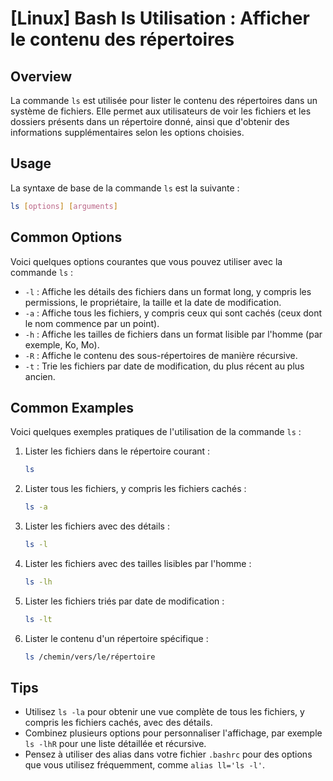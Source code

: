 # [Linux] Bash ls Utilisation : Afficher le contenu des répertoires

## Overview
La commande `ls` est utilisée pour lister le contenu des répertoires dans un système de fichiers. Elle permet aux utilisateurs de voir les fichiers et les dossiers présents dans un répertoire donné, ainsi que d'obtenir des informations supplémentaires selon les options choisies.

## Usage
La syntaxe de base de la commande `ls` est la suivante :

```bash
ls [options] [arguments]
```

## Common Options
Voici quelques options courantes que vous pouvez utiliser avec la commande `ls` :

- `-l` : Affiche les détails des fichiers dans un format long, y compris les permissions, le propriétaire, la taille et la date de modification.
- `-a` : Affiche tous les fichiers, y compris ceux qui sont cachés (ceux dont le nom commence par un point).
- `-h` : Affiche les tailles de fichiers dans un format lisible par l'homme (par exemple, Ko, Mo).
- `-R` : Affiche le contenu des sous-répertoires de manière récursive.
- `-t` : Trie les fichiers par date de modification, du plus récent au plus ancien.

## Common Examples
Voici quelques exemples pratiques de l'utilisation de la commande `ls` :

1. Lister les fichiers dans le répertoire courant :
   ```bash
   ls
   ```

2. Lister tous les fichiers, y compris les fichiers cachés :
   ```bash
   ls -a
   ```

3. Lister les fichiers avec des détails :
   ```bash
   ls -l
   ```

4. Lister les fichiers avec des tailles lisibles par l'homme :
   ```bash
   ls -lh
   ```

5. Lister les fichiers triés par date de modification :
   ```bash
   ls -lt
   ```

6. Lister le contenu d'un répertoire spécifique :
   ```bash
   ls /chemin/vers/le/répertoire
   ```

## Tips
- Utilisez `ls -la` pour obtenir une vue complète de tous les fichiers, y compris les fichiers cachés, avec des détails.
- Combinez plusieurs options pour personnaliser l'affichage, par exemple `ls -lhR` pour une liste détaillée et récursive.
- Pensez à utiliser des alias dans votre fichier `.bashrc` pour des options que vous utilisez fréquemment, comme `alias ll='ls -l'`.